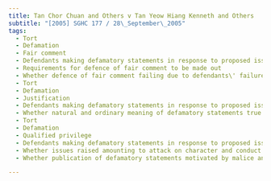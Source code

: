 ```yaml
---
title: Tan Chor Chuan and Others v Tan Yeow Hiang Kenneth and Others 
subtitle: "[2005] SGHC 177 / 28\_September\_2005"
tags:
  - Tort
  - Defamation
  - Fair comment
  - Defendants making defamatory statements in response to proposed issues to be discussed at meeting raised by plaintiffs
  - Requirements for defence of fair comment to be made out
  - Whether defence of fair comment failing due to defendants\' failure to plead facts forming basis of comment
  - Tort
  - Defamation
  - Justification
  - Defendants making defamatory statements in response to proposed issues to be discussed at meeting raised by plaintiffs
  - Whether natural and ordinary meaning of defamatory statements true in substance and in fact
  - Tort
  - Defamation
  - Qualified privilege
  - Defendants making defamatory statements in response to proposed issues to be discussed at meeting raised by plaintiffs
  - Whether issues raised amounting to attack on character and conduct of defendants
  - Whether publication of defamatory statements motivated by malice and disproportionate response to attack

---
```


